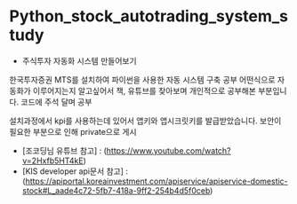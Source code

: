 # Python_stock_autotrading_system_study

- 주식투자 자동화 시스템 만들어보기

한국투자증권 MTS를 설치하여 파이썬을 사용한 자동 시스템 구축 공부
어떤식으로 자동화가 이루어지는지 알고싶어서 책, 유튜브를 찾아보며 개인적으로 공부해본 부분입니다.
코드에 주석 달며 공부

설치과정에서 kpi를 사용하는데 있어서 앱키와 앱시크릿키를 발급받았습니다.
보안이 필요한 부분으로 인해 private으로 게시

- [조코딩님 유튜브 참고] : (https://www.youtube.com/watch?v=2Hxfb5HT4kE)
- [KIS developer api문서 참고] : (https://apiportal.koreainvestment.com/apiservice/apiservice-domestic-stock#L_aade4c72-5fb7-418a-9ff2-254b4d5f0ceb)
